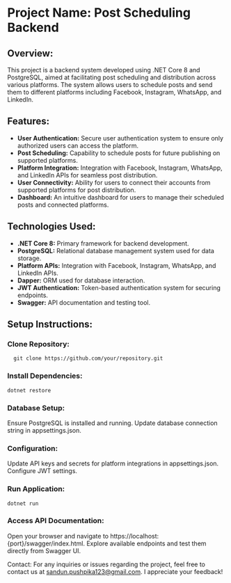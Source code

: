 # Project Name: Post Scheduling Backend

## Overview:
This project is a backend system developed using .NET Core 8 and PostgreSQL, aimed at facilitating post scheduling and distribution across various platforms. The system allows users to schedule posts and send them to different platforms including Facebook, Instagram, WhatsApp, and LinkedIn.

## Features:
  * **User Authentication:** Secure user authentication system to ensure only authorized users can access the platform.
  * **Post Scheduling:** Capability to schedule posts for future publishing on supported platforms.
  * **Platform Integration:** Integration with Facebook, Instagram, WhatsApp, and LinkedIn APIs for seamless post distribution.
  * **User Connectivity:** Ability for users to connect their accounts from supported platforms for post distribution.
  * **Dashboard:** An intuitive dashboard for users to manage their scheduled posts and connected platforms.

## Technologies Used:
  * **.NET Core 8:** Primary framework for backend development.
  * **PostgreSQL:** Relational database management system used for data storage.
  * **Platform APIs:** Integration with Facebook, Instagram, WhatsApp, and LinkedIn APIs.
  * **Dapper:** ORM used for database interaction.
  * **JWT Authentication:** Token-based authentication system for securing endpoints.
  * **Swagger:** API documentation and testing tool.

## Setup Instructions:
  
  ### Clone Repository:

      
      git clone https://github.com/your/repository.git
      
    
  ### Install Dependencies:

    dotnet restore
  
  ### Database Setup:
  
  Ensure PostgreSQL is installed and running.
  Update database connection string in appsettings.json.
 
  ### Configuration:
  
  Update API keys and secrets for platform integrations in appsettings.json.
  Configure JWT settings.
  
  ### Run Application:
  
    dotnet run
  
  ### Access API Documentation:
  
  Open your browser and navigate to https://localhost:{port}/swagger/index.html.
  Explore available endpoints and test them directly from Swagger UI.

Contact:
For any inquiries or issues regarding the project, feel free to contact us at sandun.pushpika123@gmail.com. I appreciate your feedback!
